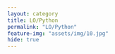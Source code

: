 ```yaml
---
layout: category
title: LO/Python
permalink: "LO/Python"
feature-img: "assets/img/10.jpg"
hide: true
---
```

